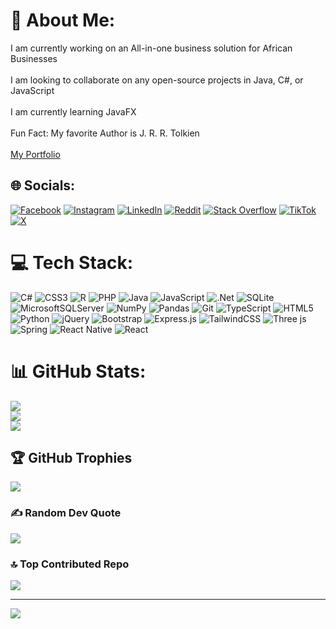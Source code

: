 # 💫 About Me:
I am currently working on an All-in-one business solution for African Businesses<br><br>I am looking to collaborate on any open-source projects in Java, C#, or JavaScript<br><br>I am currently learning JavaFX<br><br>Fun Fact: My favorite Author is J. R. R. Tolkien<br><br>[My Portfolio](https://tinyurl.com/keithjohnsmithportfolio)


## 🌐 Socials:
[![Facebook](https://img.shields.io/badge/Facebook-%231877F2.svg?logo=Facebook&logoColor=white)](https://facebook.com/keithjs3) [![Instagram](https://img.shields.io/badge/Instagram-%23E4405F.svg?logo=Instagram&logoColor=white)](https://instagram.com/keithjohnsmith) [![LinkedIn](https://img.shields.io/badge/LinkedIn-%230077B5.svg?logo=linkedin&logoColor=white)](https://linkedin.com/in/keith-john-smith-a5186b182) [![Reddit](https://img.shields.io/badge/Reddit-%23FF4500.svg?logo=Reddit&logoColor=white)](https://reddit.com/user/u/Flaky-Instruction777) [![Stack Overflow](https://img.shields.io/badge/-Stackoverflow-FE7A16?logo=stack-overflow&logoColor=white)](https://stackoverflow.com/users/18122580) [![TikTok](https://img.shields.io/badge/TikTok-%23000000.svg?logo=TikTok&logoColor=white)](https://tiktok.com/@keithjohnsmith) [![X](https://img.shields.io/badge/X-black.svg?logo=X&logoColor=white)](https://x.com/@smith_john96794) 

# 💻 Tech Stack:
![C#](https://img.shields.io/badge/c%23-%23239120.svg?style=for-the-badge&logo=csharp&logoColor=white) ![CSS3](https://img.shields.io/badge/css3-%231572B6.svg?style=for-the-badge&logo=css3&logoColor=white) ![R](https://img.shields.io/badge/r-%23276DC3.svg?style=for-the-badge&logo=r&logoColor=white) ![PHP](https://img.shields.io/badge/php-%23777BB4.svg?style=for-the-badge&logo=php&logoColor=white) ![Java](https://img.shields.io/badge/java-%23ED8B00.svg?style=for-the-badge&logo=openjdk&logoColor=white) ![JavaScript](https://img.shields.io/badge/javascript-%23323330.svg?style=for-the-badge&logo=javascript&logoColor=%23F7DF1E) ![.Net](https://img.shields.io/badge/.NET-5C2D91?style=for-the-badge&logo=.net&logoColor=white) ![SQLite](https://img.shields.io/badge/sqlite-%2307405e.svg?style=for-the-badge&logo=sqlite&logoColor=white) ![MicrosoftSQLServer](https://img.shields.io/badge/Microsoft%20SQL%20Server-CC2927?style=for-the-badge&logo=microsoft%20sql%20server&logoColor=white) ![NumPy](https://img.shields.io/badge/numpy-%23013243.svg?style=for-the-badge&logo=numpy&logoColor=white) ![Pandas](https://img.shields.io/badge/pandas-%23150458.svg?style=for-the-badge&logo=pandas&logoColor=white) ![Git](https://img.shields.io/badge/git-%23F05033.svg?style=for-the-badge&logo=git&logoColor=white) ![TypeScript](https://img.shields.io/badge/typescript-%23007ACC.svg?style=for-the-badge&logo=typescript&logoColor=white) ![HTML5](https://img.shields.io/badge/html5-%23E34F26.svg?style=for-the-badge&logo=html5&logoColor=white) ![Python](https://img.shields.io/badge/python-3670A0?style=for-the-badge&logo=python&logoColor=ffdd54) ![jQuery](https://img.shields.io/badge/jquery-%230769AD.svg?style=for-the-badge&logo=jquery&logoColor=white) ![Bootstrap](https://img.shields.io/badge/bootstrap-%238511FA.svg?style=for-the-badge&logo=bootstrap&logoColor=white) ![Express.js](https://img.shields.io/badge/express.js-%23404d59.svg?style=for-the-badge&logo=express&logoColor=%2361DAFB) ![TailwindCSS](https://img.shields.io/badge/tailwindcss-%2338B2AC.svg?style=for-the-badge&logo=tailwind-css&logoColor=white) ![Three js](https://img.shields.io/badge/threejs-black?style=for-the-badge&logo=three.js&logoColor=white) ![Spring](https://img.shields.io/badge/spring-%236DB33F.svg?style=for-the-badge&logo=spring&logoColor=white) ![React Native](https://img.shields.io/badge/react_native-%2320232a.svg?style=for-the-badge&logo=react&logoColor=%2361DAFB) ![React](https://img.shields.io/badge/react-%2320232a.svg?style=for-the-badge&logo=react&logoColor=%2361DAFB)
# 📊 GitHub Stats:
![](https://github-readme-stats.vercel.app/api?username=keithjohnsmith&theme=dark&hide_border=false&include_all_commits=true&count_private=true)<br/>
![](https://github-readme-streak-stats.herokuapp.com/?user=keithjohnsmith&theme=dark&hide_border=false)<br/>
![](https://github-readme-stats.vercel.app/api/top-langs/?username=keithjohnsmith&theme=dark&hide_border=false&include_all_commits=true&count_private=true&layout=compact)

## 🏆 GitHub Trophies
![](https://github-profile-trophy.vercel.app/?username=keithjohnsmith&theme=radical&no-frame=false&no-bg=true&margin-w=4)

### ✍️ Random Dev Quote
![](https://quotes-github-readme.vercel.app/api?type=horizontal&theme=radical)

### 🔝 Top Contributed Repo
![](https://github-contributor-stats.vercel.app/api?username=keithjohnsmith&limit=5&theme=dark&combine_all_yearly_contributions=true)

---
[![](https://visitcount.itsvg.in/api?id=keithjohnsmith&icon=0&color=0)](https://visitcount.itsvg.in)

<!-- Proudly created with GPRM ( https://gprm.itsvg.in ) -->
